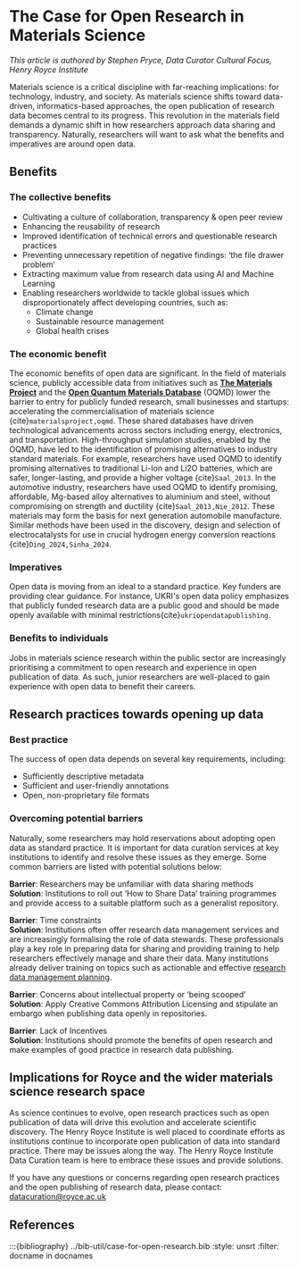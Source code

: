 # The Case for Open Research in Materials Science

*This article is authored by Stephen Pryce, Data Curator Cultural Focus, Henry Royce Institute*

Materials science is a critical discipline with far-reaching implications: for technology, industry, and society.  As materials science shifts toward data-driven, informatics-based approaches, the open publication of research data becomes central to its progress. This revolution in the materials field demands a dynamic shift in how researchers approach data sharing and transparency.  Naturally, researchers will want to ask what the benefits and imperatives are around open data.

## Benefits

### The collective benefits

- Cultivating a culture of collaboration, transparency & open peer review
- Enhancing the reusability of research
- Improved identification of technical errors and questionable research practices
- Preventing unnecessary repetition of negative findings: ‘the file drawer problem’
- Extracting maximum value from research data using AI and Machine Learning
- Enabling researchers worldwide to tackle global issues which disproportionately affect developing countries, such as: 
  - Climate change
  - Sustainable resource management
  - Global health crises

### The economic benefit

The economic benefits of open data are significant. In the field of materials science, publicly accessible data from initiatives such as [**The Materials Project**](https://next-gen.materialsproject.org/) and the [**Open Quantum Materials Database**](https://oqmd.org/) (OQMD) lower the barrier to entry for publicly funded research, small businesses and startups: accelerating the commercialisation of materials science {cite}`materialsproject,oqmd`. These shared databases have driven technological advancements across sectors including energy, electronics, and transportation. High-throughput simulation studies, enabled by the OQMD, have led to the identification of promising alternatives to industry standard materials. For example, researchers have used OQMD to identify promising alternatives to traditional Li-Ion and Li2O batteries, which are safer, longer-lasting, and provide a higher voltage {cite}`Saal_2013`. In the automotive industry, researchers have used OQMD to identify promising, affordable, Mg-based alloy alternatives to aluminium and steel, without compromising on strength and ductility {cite}`Saal_2013,Nie_2012`. These materials may form the basis for next generation automobile manufacture. Similar methods have been used in the discovery, design and selection of electrocatalysts for use in crucial hydrogen energy conversion reactions {cite}`Ding_2024,Sinha_2024`.

### Imperatives

Open data is moving from an ideal to a standard practice. Key funders are providing clear guidance. For instance, UKRI's open data policy emphasizes that publicly funded research data are a public good and should be made openly available with minimal restrictions{cite}`ukriopendatapublishing`.

### Benefits to individuals

Jobs in materials science research within the public sector are increasingly prioritising a commitment to open research and experience in open publication of data. As such, junior researchers are well-placed to gain experience with open data to benefit their careers.

## Research practices towards opening up data

### Best practice

The success of open data depends on several key requirements, including: 

- Sufficiently descriptive metadata 
- Sufficient and user-friendly annotations
- Open, non-proprietary file formats

### Overcoming potential barriers

Naturally, some researchers may hold reservations about adopting open data as standard practice. It is important for data curation services at key institutions to identify and resolve these issues as they emerge. Some common barriers are listed with potential solutions below:

**Barrier**: Researchers may be unfamiliar with data sharing methods  
**Solution**: Institutions to roll out ‘How to Share Data’ training programmes and provide access to a suitable platform such as a generalist repository.

**Barrier**: Time constraints  
**Solution**: Institutions often offer research data management services and are increasingly formalising the role of data stewards. These professionals play a key role in preparing data for sharing and providing training to help researchers effectively manage and share their data. Many institutions already deliver training on topics such as actionable and effective [research data management planning](../rdm/rdmp-guide.md).

**Barrier**: Concerns about intellectual property or ‘being scooped’  
**Solution**: Apply Creative Commons Attribution Licensing and stipulate an embargo when publishing data openly in repositories.

**Barrier**: Lack of Incentives  
**Solution**: Institutions should promote the benefits of open research and make examples of good practice in research data publishing.

## Implications for Royce and the wider materials science research space

As science continues to evolve, open research practices such as open publication of data will drive this evolution and accelerate scientific discovery. The Henry Royce Institute is well placed to coordinate efforts as institutions continue to incorporate open publication of data into standard practice. There may be issues along the way. The Henry Royce Institute Data Curation team is here to embrace these issues and provide solutions. 

If you have any questions or concerns regarding open research practices and the open publishing of research data, please contact: <datacuration@royce.ac.uk>

## References

:::{bibliography} ../bib-util/case-for-open-research.bib
:style: unsrt
:filter: docname in docnames
```